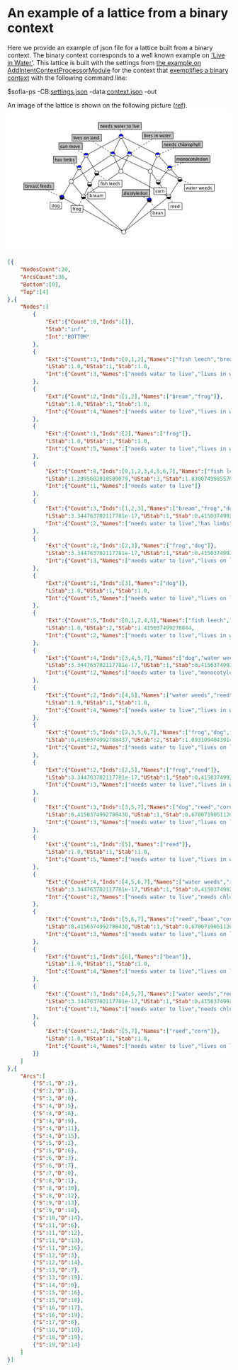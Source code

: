 # An example of a lattice from a binary context

Here we provide an example of json file for a lattice built from a binary context. The binary context corresponds to a well known example on ['Live in Water'](http://www.upriss.org.uk/fca/examples.html). This lattice is built with the settings from [the example on AddIntentContextProcessorModule](https://github.com/AlekseyBuzmakov/FCAPS/blob/master/FCAPS/schemas/EXAMPLES/AddIntentContextProcessor-for-StandardFCA.md) for the context that [exemplifies a binary context](https://github.com/AlekseyBuzmakov/FCAPS/blob/master/FCAPS/schemas/EXAMPLES/context-for-StandardFCA.md) with the following command line:

$sofia-ps -CB:[settings.json](https://github.com/AlekseyBuzmakov/FCAPS/raw/master/FCAPS/schemas/EXAMPLES/AddIntentContextProcessor-for-StandardFCA.json) -data:[context.json](https://github.com/AlekseyBuzmakov/FCAPS/raw/master/FCAPS/schemas/EXAMPLES/context-for-StandardFCA.json) -out

An image of the lattice is shown on the following picture ([ref](http://www.upriss.org.uk/fca/examples.html)).
![A lattice visualisation](resourses.md/liveinwater-lattice.png)

```json
[{
	"NodesCount":20,
	"ArcsCount":36,
	"Bottom":[0],
	"Top":[4]
},{ 
	"Nodes":[
		{
			"Ext":{"Count":0,"Inds":[]},
			"Stab":"inf",
			"Int":"BOTTOM"
		},
		{
			"Ext":{"Count":3,"Inds":[0,1,2],"Names":["fish leech","bream","frog"]},
			"LStab":1.0,"UStab":1,"Stab":1.0,
			"Int":{"Count":3,"Names":["needs water to live","lives in water","can move"]}
		},
		{
			"Ext":{"Count":2,"Inds":[1,2],"Names":["bream","frog"]},
			"LStab":1.0,"UStab":1,"Stab":1.0,
			"Int":{"Count":4,"Names":["needs water to live","lives in water","can move","has limbs"]}
		},
		{
			"Ext":{"Count":1,"Inds":[2],"Names":["frog"]},
			"LStab":1.0,"UStab":1,"Stab":1.0,
			"Int":{"Count":5,"Names":["needs water to live","lives in water","lives on land","can move","has limbs"]}
		},
		{
			"Ext":{"Count":8,"Inds":[0,1,2,3,4,5,6,7],"Names":["fish leech","bream","frog","dog","water weeds","reed","bean","corn"]},
			"LStab":1.2995602818589079,"UStab":3,"Stab":1.8300749985576877,
			"Int":{"Count":1,"Names":["needs water to live"]}
		},
		{
			"Ext":{"Count":3,"Inds":[1,2,3],"Names":["bream","frog","dog"]},
			"LStab":3.344763702117781e-17,"UStab":1,"Stab":0.4150374992788438,
			"Int":{"Count":2,"Names":["needs water to live","has limbs"]}
		},
		{
			"Ext":{"Count":2,"Inds":[2,3],"Names":["frog","dog"]},
			"LStab":3.344763702117781e-17,"UStab":1,"Stab":0.4150374992788438,
			"Int":{"Count":3,"Names":["needs water to live","lives on land","has limbs"]}
		},
		{
			"Ext":{"Count":1,"Inds":[3],"Names":["dog"]},
			"LStab":1.0,"UStab":1,"Stab":1.0,
			"Int":{"Count":5,"Names":["needs water to live","lives on land","monocotyledon","has limbs","breast feeds"]}
		},
		{
			"Ext":{"Count":5,"Inds":[0,1,2,4,5],"Names":["fish leech","bream","frog","water weeds","reed"]},
			"LStab":1.0,"UStab":2,"Stab":1.415037499278844,
			"Int":{"Count":2,"Names":["needs water to live","lives in water"]}
		},
		{
			"Ext":{"Count":4,"Inds":[3,4,5,7],"Names":["dog","water weeds","reed","corn"]},
			"LStab":3.344763702117781e-17,"UStab":1,"Stab":0.4150374992788438,
			"Int":{"Count":2,"Names":["needs water to live","monocotyledon"]}
		},
		{
			"Ext":{"Count":2,"Inds":[4,5],"Names":["water weeds","reed"]},
			"LStab":1.0,"UStab":1,"Stab":1.0,
			"Int":{"Count":4,"Names":["needs water to live","lives in water","needs chlorophyll","monocotyledon"]}
		},
		{
			"Ext":{"Count":5,"Inds":[2,3,5,6,7],"Names":["frog","dog","reed","bean","corn"]},
			"LStab":0.4150374992788437,"UStab":2,"Stab":1.0931094043914816,
			"Int":{"Count":2,"Names":["needs water to live","lives on land"]}
		},
		{
			"Ext":{"Count":2,"Inds":[2,5],"Names":["frog","reed"]},
			"LStab":3.344763702117781e-17,"UStab":1,"Stab":0.4150374992788438,
			"Int":{"Count":3,"Names":["needs water to live","lives in water","lives on land"]}
		},
		{
			"Ext":{"Count":3,"Inds":[3,5,7],"Names":["dog","reed","corn"]},
			"LStab":0.4150374992788438,"UStab":1,"Stab":0.6780719051126377,
			"Int":{"Count":3,"Names":["needs water to live","lives on land","monocotyledon"]}
		},
		{
			"Ext":{"Count":1,"Inds":[5],"Names":["reed"]},
			"LStab":1.0,"UStab":1,"Stab":1.0,
			"Int":{"Count":5,"Names":["needs water to live","lives in water","lives on land","needs chlorophyll","monocotyledon"]}
		},
		{
			"Ext":{"Count":4,"Inds":[4,5,6,7],"Names":["water weeds","reed","bean","corn"]},
			"LStab":3.344763702117781e-17,"UStab":1,"Stab":0.4150374992788438,
			"Int":{"Count":2,"Names":["needs water to live","needs chlorophyll"]}
		},
		{
			"Ext":{"Count":3,"Inds":[5,6,7],"Names":["reed","bean","corn"]},
			"LStab":0.4150374992788438,"UStab":1,"Stab":0.6780719051126377,
			"Int":{"Count":3,"Names":["needs water to live","lives on land","needs chlorophyll"]}
		},
		{
			"Ext":{"Count":1,"Inds":[6],"Names":["bean"]},
			"LStab":1.0,"UStab":1,"Stab":1.0,
			"Int":{"Count":4,"Names":["needs water to live","lives on land","needs chlorophyll","dicotyledon"]}
		},
		{
			"Ext":{"Count":3,"Inds":[4,5,7],"Names":["water weeds","reed","corn"]},
			"LStab":3.344763702117781e-17,"UStab":1,"Stab":0.4150374992788438,
			"Int":{"Count":3,"Names":["needs water to live","needs chlorophyll","monocotyledon"]}
		},
		{
			"Ext":{"Count":2,"Inds":[5,7],"Names":["reed","corn"]},
			"LStab":1.0,"UStab":1,"Stab":1.0,
			"Int":{"Count":4,"Names":["needs water to live","lives on land","needs chlorophyll","monocotyledon"]
		}}
	]
},{ 
	"Arcs":[
		{"S":1,"D":2},
		{"S":2,"D":3},
		{"S":3,"D":0},
		{"S":4,"D":5},
		{"S":4,"D":8},
		{"S":4,"D":9},
		{"S":4,"D":11},
		{"S":4,"D":15},
		{"S":5,"D":2},
		{"S":5,"D":6},
		{"S":6,"D":3},
		{"S":6,"D":7},
		{"S":7,"D":0},
		{"S":8,"D":1},
		{"S":8,"D":10},
		{"S":8,"D":12},
		{"S":9,"D":13},
		{"S":9,"D":18},
		{"S":10,"D":14},
		{"S":11,"D":6},
		{"S":11,"D":12},
		{"S":11,"D":13},
		{"S":11,"D":16},
		{"S":12,"D":3},
		{"S":12,"D":14},
		{"S":13,"D":7},
		{"S":13,"D":19},
		{"S":14,"D":0},
		{"S":15,"D":16},
		{"S":15,"D":18},
		{"S":16,"D":17},
		{"S":16,"D":19},
		{"S":17,"D":0},
		{"S":18,"D":10},
		{"S":18,"D":19},
		{"S":19,"D":14}
	]
}]
```
